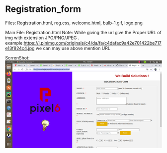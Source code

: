 # Registration_form

Files:  Registration.html,
        reg.css,
        welcome.html,
        bulb-1.gif,
        logo.png
        
Main File: Registration.html
Note: While giving the url give the Proper URL of img with extension JPG/PNG/JPEG .
        example:https://i.pinimg.com/originals/c4/da/fa/c4dafac9a42e701422be717e13f824c4.jpg
        we can may use above mention URL

ScrrenShot:<img src="Screenshot from 2020-08-20 16-45-54.png">

         
